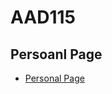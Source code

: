 AAD115
====================

Persoanl Page
------------

  * [Personal Page](http://scott-mcnab.github.io/AAD115/index.html)
